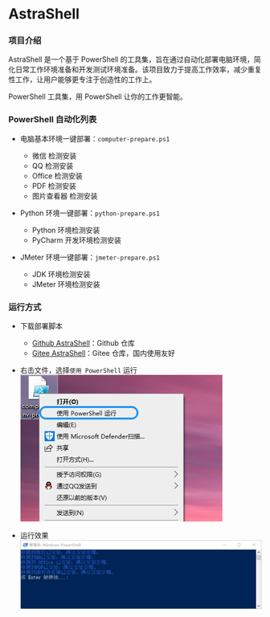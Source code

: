 # AstraShell

### 项目介绍

AstraShell 是一个基于 PowerShell 的工具集，旨在通过自动化部署电脑环境，简化日常工作环境准备和开发测试环境准备。该项目致力于提高工作效率，减少重复性工作，让用户能够更专注于创造性的工作上。

PowerShell 工具集，用 PowerShell 让你的工作更智能。

### PowerShell 自动化列表

- 电脑基本环境一键部署：`computer-prepare.ps1`
  - 微信 检测安装
  - QQ 检测安装
  - Office 检测安装
  - PDF 检测安装
  - 图片查看器 检测安装

- Python 环境一键部署：`python-prepare.ps1`
  - Python 环境检测安装
  - PyCharm 开发环境检测安装

- JMeter 环境一键部署：`jmeter-prepare.ps1`
  - JDK 环境检测安装
  - JMeter 环境检测安装

### 运行方式

- 下载部署脚本
  - [Github AstraShell](https://github.com/pansfy/AstraShell)：Github 仓库
  - [Gitee AstraShell](https://gittee.com/pansfy/AstraShell)：Gitee 仓库，国内使用友好

- 右击文件，选择`使用 PowerShell` 运行
![](./excute.png)

- 运行效果
![](./ok.png)